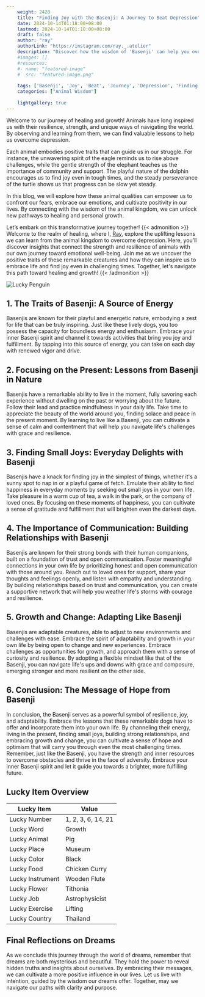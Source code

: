 ```yaml
---
    weight: 2428
    title: "Finding Joy with the Basenji: A Journey to Beat Depression"  # Assuming 'title' column exists
    date: 2024-10-14T01:18:00+08:00
    lastmod: 2024-10-14T01:18:00+08:00
    draft: false
    author: "ray"
    authorLink: "https://instagram.com/ray._.atelier"
    description: "Discover how the wisdom of 'Basenji' can help you overcome depression and find joy in your life journey."
    #images: []
    #resources:
    #- name: "featured-image"
    #  src: "featured-image.png"
    
    tags: ['Basenji', 'Joy', 'Beat', 'Journey', 'Depression', 'Finding']
    categories: ["Animal Wisdom"]
    
    lightgallery: true
---
```

    
Welcome to our journey of healing and growth! Animals have long inspired us with their resilience, strength, and unique ways of navigating the world. By observing and learning from them, we can find valuable lessons to help us overcome depression.

Each animal embodies positive traits that can guide us in our struggle. For instance, the unwavering spirit of the eagle reminds us to rise above challenges, while the gentle strength of the elephant teaches us the importance of community and support. The playful nature of the dolphin encourages us to find joy even in tough times, and the steady perseverance of the turtle shows us that progress can be slow yet steady.

In this blog, we will explore how these animal qualities can empower us to confront our fears, embrace our emotions, and cultivate positivity in our lives. By connecting with the wisdom of the animal kingdom, we can unlock new pathways to healing and personal growth.

Let’s embark on this transformative journey together!
{{< admonition >}}
Welcome to the realm of healing, where I, [Ray](https://instagram.com/ray._.atelier), explore the uplifting lessons we can learn from the animal kingdom to overcome depression. Here, you’ll discover insights that connect the strength and resilience of animals with our own journey toward emotional well-being. Join me as we uncover the positive traits of these remarkable creatures and how they can inspire us to embrace life and find joy even in challenging times. Together, let's navigate this path toward healing and growth!
{{< /admonition >}}

![Lucky Penguin](https://cdn.pixabay.com/photo/2024/09/07/02/34/penguins-9028827_1280.jpg "Lucky Penguin")

## 1. The Traits of Basenji: A Source of Energy
Basenjis are known for their playful and energetic nature, embodying a zest for life that can be truly inspiring. Just like these lively dogs, you too possess the capacity for boundless energy and enthusiasm. Embrace your inner Basenji spirit and channel it towards activities that bring you joy and fulfillment. By tapping into this source of energy, you can take on each day with renewed vigor and drive.

## 2. Focusing on the Present: Lessons from Basenji in Nature
Basenjis have a remarkable ability to live in the moment, fully savoring each experience without dwelling on the past or worrying about the future. Follow their lead and practice mindfulness in your daily life. Take time to appreciate the beauty of the world around you, finding solace and peace in the present moment. By learning to live like a Basenji, you can cultivate a sense of calm and contentment that will help you navigate life's challenges with grace and resilience.

## 3. Finding Small Joys: Everyday Delights with Basenji
Basenjis have a knack for finding joy in the simplest of things, whether it's a sunny spot to nap in or a playful game of fetch. Emulate their ability to find happiness in everyday moments by seeking out small joys in your own life. Take pleasure in a warm cup of tea, a walk in the park, or the company of loved ones. By focusing on these moments of happiness, you can cultivate a sense of gratitude and fulfillment that will brighten even the darkest days.

## 4. The Importance of Communication: Building Relationships with Basenji
Basenjis are known for their strong bonds with their human companions, built on a foundation of trust and open communication. Foster meaningful connections in your own life by prioritizing honest and open communication with those around you. Reach out to loved ones for support, share your thoughts and feelings openly, and listen with empathy and understanding. By building relationships based on trust and communication, you can create a supportive network that will help you weather life's storms with courage and resilience.

## 5. Growth and Change: Adapting Like Basenji
Basenjis are adaptable creatures, able to adjust to new environments and challenges with ease. Embrace the spirit of adaptability and growth in your own life by being open to change and new experiences. Embrace challenges as opportunities for growth, and approach them with a sense of curiosity and resilience. By adopting a flexible mindset like that of the Basenji, you can navigate life's ups and downs with grace and composure, emerging stronger and more resilient on the other side.

## 6. Conclusion: The Message of Hope from Basenji
In conclusion, the Basenji serves as a powerful symbol of resilience, joy, and adaptability. Embrace the lessons that these remarkable dogs have to offer and incorporate them into your own life. By channeling their energy, living in the present, finding small joys, building strong relationships, and embracing growth and change, you can cultivate a sense of hope and optimism that will carry you through even the most challenging times. Remember, just like the Basenji, you have the strength and inner resources to overcome obstacles and thrive in the face of adversity. Embrace your inner Basenji spirit and let it guide you towards a brighter, more fulfilling future.


## Lucky Item Overview
| Lucky Item          | Value              |
|---------------|--------------------|
| Lucky Number        | 1, 2, 3, 6, 14, 21  |
| Lucky Word          | Growth |
| Lucky Animal        | Pig |
| Lucky Place         | Museum     |
| Lucky Color         | Black     |
| Lucky Food          | Chicken Curry      |
| Lucky Instrument    | Wooden Flute |
| Lucky Flower        | Tithonia    |
| Lucky Job           | Astrophysicist       |
| Lucky Exercise      | Lifting  |
| Lucky Country       | Thailand    |


##  Final Reflections on Dreams

As we conclude this journey through the world of dreams, remember that dreams are both mysterious and beautiful. They hold the power to reveal hidden truths and insights about ourselves. By embracing their messages, we can cultivate a more positive influence in our lives. Let us live with intention, guided by the wisdom our dreams offer. Together, may we navigate our paths with clarity and purpose.
